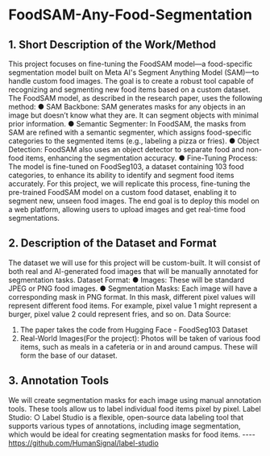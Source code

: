 # FoodSAM-Any-Food-Segmentation
## 1. Short Description of the Work/Method
This project focuses on fine-tuning the FoodSAM model—a food-specific segmentation
model built on Meta AI's Segment Anything Model (SAM)—to handle custom food
images. The goal is to create a robust tool capable of recognizing and segmenting new
food items based on a custom dataset.
The FoodSAM model, as described in the research paper, uses the following method:
● SAM Backbone: SAM generates masks for any objects in an image but doesn’t
know what they are. It can segment objects with minimal prior information.
● Semantic Segmenter: In FoodSAM, the masks from SAM are refined with a
semantic segmenter, which assigns food-specific categories to the segmented items
(e.g., labeling a pizza or fries).
● Object Detection: FoodSAM also uses an object detector to separate food and
non-food items, enhancing the segmentation accuracy.
● Fine-Tuning Process: The model is fine-tuned on FoodSeg103, a dataset
containing 103 food categories, to enhance its ability to identify and segment food
items accurately.
For this project, we will replicate this process, fine-tuning the pre-trained FoodSAM
model on a custom food dataset, enabling it to segment new, unseen food images. The
end goal is to deploy this model on a web platform, allowing users to upload images and
get real-time food segmentations.
## 2. Description of the Dataset and Format
The dataset we will use for this project will be custom-built. It will consist of both
real and AI-generated food images that will be manually annotated for
segmentation tasks.
Dataset Format:
● Images: These will be standard JPEG or PNG food images.
● Segmentation Masks: Each image will have a corresponding mask in PNG
format. In this mask, different pixel values will represent different food
items. For example, pixel value 1 might represent a burger, pixel value 2
could represent fries, and so on.
Data Source:
1. The paper takes the code from Hugging Face - FoodSeg103 Dataset
2. Real-World Images(For the project): Photos will be taken of various food
items, such as meals in a cafeteria or in and around campus. These will
form the base of our dataset.
## 3. Annotation Tools
We will create segmentation masks for each image using manual annotation
tools. These tools allow us to label individual food items pixel by pixel.
Label Studio:
○ Label Studio is a flexible, open-source data labeling tool that
supports various types of annotations, including image
segmentation, which would be ideal for creating segmentation
masks for food items.
---- https://github.com/HumanSignal/label-studio

